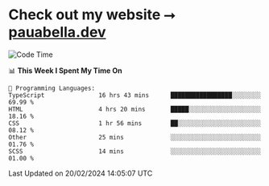 # Check out my website ⭢ [pauabella.dev](https://pauabella.dev)

<!--START_SECTION:waka-->
![Code Time](http://img.shields.io/badge/Code%20Time-3%2C014%20hrs%2051%20mins-blue)

📊 **This Week I Spent My Time On** 

```text
💬 Programming Languages: 
TypeScript               16 hrs 43 mins      █████████████████░░░░░░░░   69.99 % 
HTML                     4 hrs 20 mins       █████░░░░░░░░░░░░░░░░░░░░   18.16 % 
CSS                      1 hr 56 mins        ██░░░░░░░░░░░░░░░░░░░░░░░   08.12 % 
Other                    25 mins             ░░░░░░░░░░░░░░░░░░░░░░░░░   01.76 % 
SCSS                     14 mins             ░░░░░░░░░░░░░░░░░░░░░░░░░   01.00 % 
```


 Last Updated on 20/02/2024 14:05:07 UTC
<!--END_SECTION:waka-->
